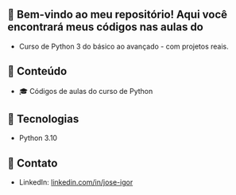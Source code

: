 ## 📌 Bem-vindo ao meu repositório! Aqui você encontrará meus códigos nas aulas do
- Curso de Python 3 do básico ao avançado - com projetos reais.

## 📌 Conteúdo
- 🎓 Códigos de aulas do curso de Python

## 🚀 Tecnologias  
- Python 3.10

## 📩 Contato  
- LinkedIn: [linkedin.com/in/jose-igor](#)  
